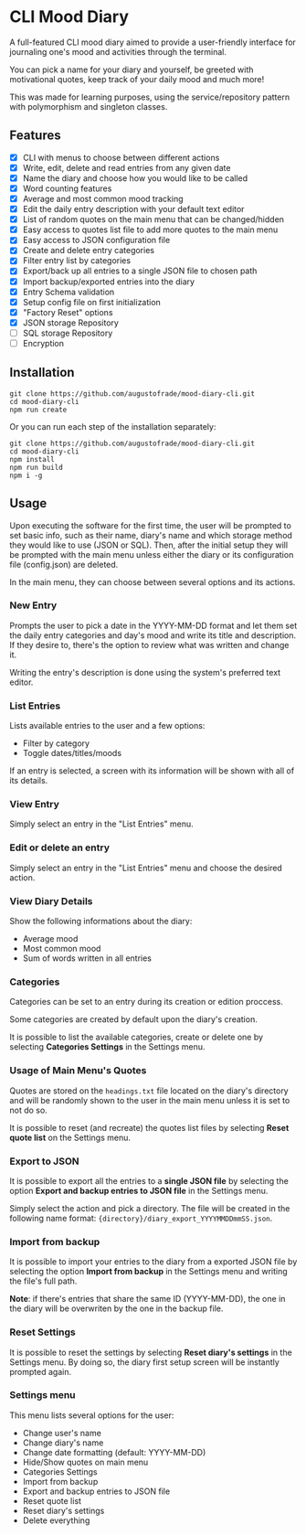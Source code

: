 # CLI Mood Diary

A full-featured CLI mood diary aimed to provide a user-friendly interface for journaling one's mood and activities through the terminal.

You can pick a name for your diary and yourself, be greeted with motivational quotes, keep track of your daily mood and much more!

This was made for learning purposes, using the service/repository pattern with polymorphism and singleton classes.

## Features

- [X] CLI with menus to choose between different actions
- [X] Write, edit, delete and read entries from any given date
- [X] Name the diary and choose how you would like to be called
- [X] Word counting features
- [X] Average and most common mood tracking
- [X] Edit the daily entry description with your default text editor
- [X] List of random quotes on the main menu that can be changed/hidden
- [X] Easy access to quotes list file to add more quotes to the main menu
- [X] Easy access to JSON configuration file
- [X] Create and delete entry categories
- [X] Filter entry list by categories
- [X] Export/back up all entries to a single JSON file to chosen path
- [X] Import backup/exported entries into the diary 
- [X] Entry Schema validation
- [X] Setup config file on first initialization
- [X] "Factory Reset" options
- [X] JSON storage Repository
- [ ] SQL storage Repository
- [ ] Encryption

## Installation
```
git clone https://github.com/augustofrade/mood-diary-cli.git
cd mood-diary-cli
npm run create
```

Or you can run each step of the installation separately:

```
git clone https://github.com/augustofrade/mood-diary-cli.git
cd mood-diary-cli
npm install
npm run build
npm i -g
```

## Usage

Upon executing the software for the first time, the user will be prompted to set basic info, such as their name, diary's name and which storage method they would like to use (JSON or SQL). Then, after the initial setup they will be prompted with the main menu unless either the diary or its configuration file (config.json) are deleted.

In the main menu, they can choose between several options and its actions.

### New Entry

Prompts the user to pick a date in the YYYY-MM-DD format and let them set the daily entry categories and day's mood and write its title and description. If they desire to, there's the option to review what was written and change it.

Writing the entry's description is done using the system's preferred text editor.

### List Entries

Lists available entries to the user and a few options:
- Filter by category
- Toggle dates/titles/moods

If an entry is selected, a screen with its information will be shown with all of its details.

### View Entry

Simply select an entry in the "List Entries" menu.

### Edit or delete an entry

Simply select an entry in the "List Entries" menu and choose the desired action.

### View Diary Details

Show the following informations about the diary:
- Average mood
- Most common mood
- Sum of words written in all entries

### Categories

Categories can be set to an entry during its creation or edition proccess.

Some categories are created by default upon the diary's creation.

It is possible to list the available categories, create or delete one by selecting **Categories Settings** in the Settings menu.

### Usage of Main Menu's Quotes

Quotes are stored on the `headings.txt` file located on the diary's directory and will be randomly shown to the user in the main menu unless it is set to not do so.

It is possible to reset (and recreate) the quotes list files by selecting **Reset quote list** on the Settings menu.

### Export to JSON

It is possible to export all the entries to a **single JSON file** by selecting the option **Export and backup entries to JSON file** in the Settings menu.

Simply select the action and pick a directory. The file will be created in the following name format: `{directory}/diary_export_YYYYMMDDmmSS.json`.

### Import from backup

It is possible to import your entries to the diary from a exported JSON file by selecting the option **Import from backup** in the Settings menu and writing the file's full path.

**Note**: if there's entries that share the same ID (YYYY-MM-DD), the one in the diary will be overwriten by the one in the backup file.

### Reset Settings

It is possible to reset the settings by selecting **Reset diary's settings** in the Settings menu. By doing so, the diary first setup screen will be instantly prompted again.

### Settings menu

This menu lists several options for the user:
- Change user's name
- Change diary's name
- Change date formatting (default: YYYY-MM-DD)
- Hide/Show quotes on main menu
- Categories Settings
- Import from backup
- Export and backup entries to JSON file
- Reset quote list
- Reset diary's settings
- Delete everything